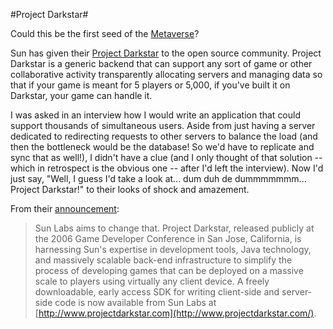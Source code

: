 #Project Darkstar#

Could this be the first seed of the [Metaverse](http://en.wikipedia.org/wiki/Metaverse)?

Sun has given their [Project Darkstar](https://games-darkstar.dev.java.net/) to the open source community. Project Darkstar is a generic backend that can support any sort of game or other collaborative activity transparently allocating servers and managing data so that if your game is meant for 5 players or 5,000, if you've built it on Darkstar, your game can handle it.

I was asked in an interview how I would write an application that could support thousands of simultaneous users. Aside from just having a server dedicated to redirecting requests to other servers to balance the load (and then the bottleneck would be the database! So we'd have to replicate and sync that as well!), I didn't have a clue (and I only thought of that solution -- which in retrospect is the obvious one -- after I'd left the interview). Now I'd just say, "Well, I guess I'd take a look at... dum duh de dummmmmmm... Project Darkstar!" to their looks of shock and amazement.

From their [announcement](http://research.sun.com/spotlight/2006/2006-03-20_Darkstar.html):

> Sun Labs aims to change that. Project Darkstar, released publicly at the 2006 Game Developer Conference in San Jose, California, is harnessing Sun's expertise in development tools, Java technology, and massively scalable back-end infrastructure to simplify the process of developing games that can be deployed on a massive scale to players using virtually any client device. A freely downloadable, early access SDK for writing client-side and server-side code is now available from Sun Labs at [http://www.projectdarkstar.com](http://www.projectdarkstar.com/).


